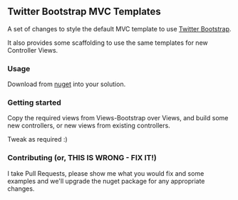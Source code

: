 ## Twitter Bootstrap MVC Templates

A set of changes to style the default MVC template to use [Twitter Bootstrap](http://twitter.github.com/bootstrap/).

It also provides some scaffolding to use the same templates for new Controller Views.

### Usage

Download from [nuget](http://nuget.org/packages/MahApps.Twitter.Bootstrap) into your solution.

### Getting started

Copy the required views from Views-Bootstrap over Views, and build some new controllers, or new views from existing controllers.

Tweak as required :)

### Contributing (or, THIS IS WRONG - FIX IT!)

I take Pull Requests, please show me what you would fix and some examples and we'll upgrade the nuget package for any appropriate changes.